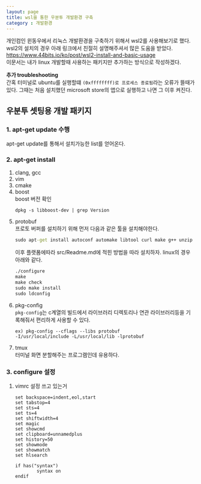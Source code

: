 ```yaml
---
layout: page
title: wsl을 통한 우분투 개발환경 구축
category : 개발환경
---
```


개인컴인 윈동우에서 리눅스 개발환경을 구축하기 위해서 wsl2를 사용해보기로 했다.  
wsl2의 설치의 경우 아래 링크에서 친절히 설명해주셔서 많은 도움을 받았다. 
https://www.44bits.io/ko/post/wsl2-install-and-basic-usage  
이문서는 내가 linux 개발할때 사용하는 패키지만 추가하는 방식으로 작성하겠다.

**추가 troubleshooting**  
간혹 터미널로 ubuntu를 실행할떄  `(0xffffffff)로 프로세스 종료됨`라는 오류가 뜰때가 있다.
그때는 처음 설치했던 microsoft store의  앱으로 실행하고 나면 그 이후 켜진다.

## 우분투 셋팅용 개발 패키지

### 1. apt-get update 수행
apt-get update를 통해서 설치가능한 list를 얻어온다.
### 2. apt-get install
1. clang, gcc
2. vim
3. cmake
4. boost  
    boost 버전 확인
    ```
    dpkg -s libboost-dev | grep Version
5. protobuf  
    프로토 버퍼를 설치하기 위해 먼저 다음과 같은 툴을 설치해야한다.  
    ```cmd
    sudo apt-get install autoconf automake libtool curl make g++ unzip -y
    ```
    이후 플랫폼에따라 src/Readme.md에 적힌 방법을 따라 설치하자.
    linux의 경우 아래와 같다. 
    ```cmd
    ./configure
    make
    make check
    sudo make install
    sudo ldconfig
    ```
6. pkg-config  
    `pkg-config`는 c계열의 빌드에서 라이브러리 디렉토리나 연관 라이브러리등을 
    기록해줘서 편리하게 사용할 수 있다.
    ```
    ex) pkg-config --cflags --libs protobuf
    -I/usr/local/include -L/usr/local/lib -lprotobuf
    ```
7. tmux  
    터미널 화면 분할해주는 프로그램인데 유용하다.

### 3. configure 설정
1. vimrc 설정
    쓰고 있는거
    ```
    set backspace=indent,eol,start      
    set tabstop=4           
    set sts=4               
    set ts=4
    set shiftwidth=4        
    set magic               
    set showcmd             
    set clipboard=unnamedplus
    set history=50          
    set showmode           
    set showmatch           
    set hlsearch            

    if has("syntax")
            syntax on
    endif
    ``` 


